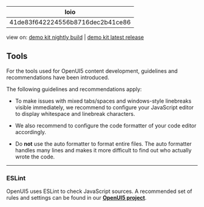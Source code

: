 <!-- loio41de83f642224556b8716dec2b41ce86 -->

| loio |
| -----|
| 41de83f642224556b8716dec2b41ce86 |

<div id="loio">

view on: [demo kit nightly build](https://sdk.openui5.org/nightly/#/topic/41de83f642224556b8716dec2b41ce86) | [demo kit latest release](https://sdk.openui5.org/topic/41de83f642224556b8716dec2b41ce86)</div>

## Tools

For the tools used for OpenUI5 content development, guidelines and recommendations have been introduced.

The following guidelines and recommendations apply:

-   To make issues with mixed tabs/spaces and windows-style linebreaks visible immediately, we recommend to configure your JavaScript editor to display whitespace and linebreak characters.

-   We also recommend to configure the code formatter of your code editor accordingly.

-   Do **not** use the auto formatter to format entire files. The auto formatter handles many lines and makes it more difficult to find out who actually wrote the code.


***

### ESLint

OpenUI5 uses ESLint to check JavaScript sources. A recommended set of rules and settings can be found in our [**OpenUI5 project**](https://github.com/SAP/openui5/blob/-/docs/eslint.md).

